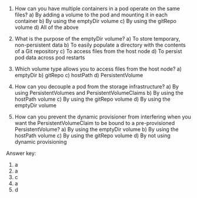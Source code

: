 1. How can you have multiple containers in a pod operate on the same files?
   a) By adding a volume to the pod and mounting it in each container
   b) By using the emptyDir volume
   c) By using the gitRepo volume
   d) All of the above

2. What is the purpose of the emptyDir volume?
   a) To store temporary, non-persistent data
   b) To easily populate a directory with the contents of a Git repository
   c) To access files from the host node
   d) To persist pod data across pod restarts

3. Which volume type allows you to access files from the host node?
   a) emptyDir
   b) gitRepo
   c) hostPath
   d) PersistentVolume

4. How can you decouple a pod from the storage infrastructure?
   a) By using PersistentVolumes and PersistentVolumeClaims
   b) By using the hostPath volume
   c) By using the gitRepo volume
   d) By using the emptyDir volume

5. How can you prevent the dynamic provisioner from interfering when you want the PersistentVolumeClaim to be bound to a pre-provisioned PersistentVolume?
   a) By using the emptyDir volume
   b) By using the hostPath volume
   c) By using the gitRepo volume
   d) By not using dynamic provisioning

Answer key:
1. a
2. a
3. c
4. a
5. d